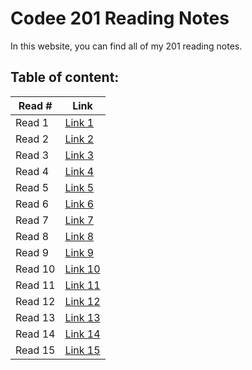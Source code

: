 # Codee 201 Reading Notes

In this website, you can find all of my 201 reading notes.

## Table of content:

| Read # | Link |
|---|---|
| Read 1 | [Link 1]() |
| Read 2 | [Link 2]() |
| Read 3 | [Link 3]() |
| Read 4 | [Link 4]() |
| Read 5 | [Link 5]() |
| Read 6 | [Link 6]() |
| Read 7 | [Link 7]() |
| Read 8 | [Link 8]() |
| Read 9 | [Link 9]() |
| Read 10 | [Link 10]() |
| Read 11 | [Link 11]() |
| Read 12 | [Link 12]() |
| Read 13 | [Link 13]() |
| Read 14 | [Link 14]() |
| Read 15 | [Link 15]() |